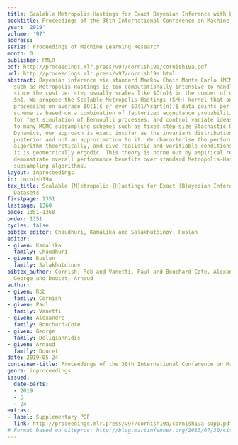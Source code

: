 ```yaml
---
title: Scalable Metropolis-Hastings for Exact Bayesian Inference with Large Datasets
booktitle: Proceedings of the 36th International Conference on Machine Learning
year: '2019'
volume: '97'
address: 
series: Proceedings of Machine Learning Research
month: 0
publisher: PMLR
pdf: http://proceedings.mlr.press/v97/cornish19a/cornish19a.pdf
url: http://proceedings.mlr.press/v97/cornish19a.html
abstract: Bayesian inference via standard Markov Chain Monte Carlo (MCMC) methods
  such as Metropolis-Hastings is too computationally intensive to handle large datasets,
  since the cost per step usually scales like $O(n)$ in the number of data points
  $n$. We propose the Scalable Metropolis-Hastings (SMH) kernel that only requires
  processing on average $O(1)$ or even $O(1/\sqrt{n})$ data points per step. This
  scheme is based on a combination of factorized acceptance probabilities, procedures
  for fast simulation of Bernoulli processes, and control variate ideas. Contrary
  to many MCMC subsampling schemes such as fixed step-size Stochastic Gradient Langevin
  Dynamics, our approach is exact insofar as the invariant distribution is the true
  posterior and not an approximation to it. We characterise the performance of our
  algorithm theoretically, and give realistic and verifiable conditions under which
  it is geometrically ergodic. This theory is borne out by empirical results that
  demonstrate overall performance benefits over standard Metropolis-Hastings and various
  subsampling algorithms.
layout: inproceedings
id: cornish19a
tex_title: Scalable {M}etropolis-{H}astings for Exact {B}ayesian Inference with Large
  Datasets
firstpage: 1351
lastpage: 1360
page: 1351-1360
order: 1351
cycles: false
bibtex_editor: Chaudhuri, Kamalika and Salakhutdinov, Ruslan
editor:
- given: Kamalika
  family: Chaudhuri
- given: Ruslan
  family: Salakhutdinov
bibtex_author: Cornish, Rob and Vanetti, Paul and Bouchard-Cote, Alexandre and Deligiannidis,
  George and Doucet, Arnaud
author:
- given: Rob
  family: Cornish
- given: Paul
  family: Vanetti
- given: Alexandre
  family: Bouchard-Cote
- given: George
  family: Deligiannidis
- given: Arnaud
  family: Doucet
date: 2019-05-24
container-title: Proceedings of the 36th International Conference on Machine Learning
genre: inproceedings
issued:
  date-parts:
  - 2019
  - 5
  - 24
extras:
- label: Supplementary PDF
  link: http://proceedings.mlr.press/v97/cornish19a/cornish19a-supp.pdf
# Format based on citeproc: http://blog.martinfenner.org/2013/07/30/citeproc-yaml-for-bibliographies/
---
```

